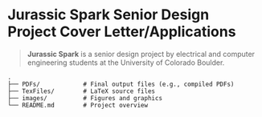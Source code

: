 # Jurassic Spark Senior Design Project Cover Letter/Applications

> **Jurassic Spark** is a senior design project by electrical and computer engineering students at the University of Colorado Boulder.

```text
.
├── PDFs/            # Final output files (e.g., compiled PDFs)
├── TexFiles/        # LaTeX source files
├── images/          # Figures and graphics
└── README.md        # Project overview
